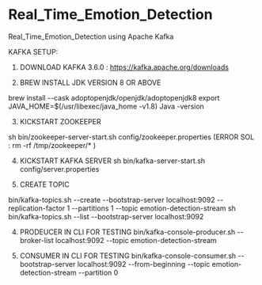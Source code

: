 # Real_Time_Emotion_Detection
Real_Time_Emotion_Detection using Apache Kafka

KAFKA SETUP:

1) DOWNLOAD KAFKA 3.6.0 :  https://kafka.apache.org/downloads

2) BREW INSTALL JDK VERSION 8 OR ABOVE
   
brew install --cask adoptopenjdk/openjdk/adoptopenjdk8
export JAVA_HOME=$(/usr/libexec/java_home -v1.8)
Java -version

3) KICKSTART ZOOKEEPER

sh bin/zookeeper-server-start.sh config/zookeeper.properties
(ERROR SOL : rm -rf /tmp/zookeeper/* )

4) KICKSTART KAFKA SERVER
sh bin/kafka-server-start.sh config/server.properties

5) CREATE TOPIC

bin/kafka-topics.sh --create  --bootstrap-server localhost:9092 --replication-factor 1 --partitions 1 --topic emotion-detection-stream
sh bin/kafka-topics.sh --list  --bootstrap-server localhost:9092

4) PRODEUCER IN CLI FOR TESTING
bin/kafka-console-producer.sh --broker-list localhost:9092 --topic emotion-detection-stream

5) CONSUMER IN CLI FOR TESTING
bin/kafka-console-consumer.sh --bootstrap-server localhost:9092 --from-beginning --topic emotion-detection-stream --partition 0

